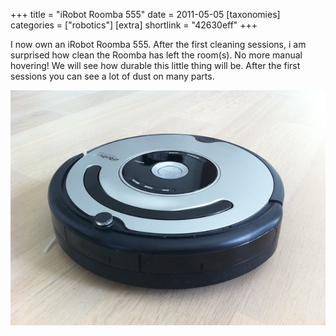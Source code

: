 +++
title = "iRobot Roomba 555"
date = 2011-05-05
[taxonomies]
categories = ["robotics"]
[extra]
shortlink = "42630eff"
+++

I now own an iRobot Roomba 555. After the first cleaning sessions, i am surprised how clean the Roomba has left the room(s).
No more manual hovering! We will see how durable this little thing will be. After the first sessions you can see a lot of dust on many parts.

<!-- more -->

![Roomba 555](roomba555.jpg)

